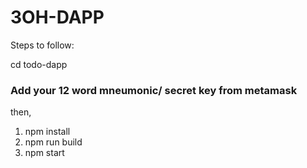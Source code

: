 # 3OH-DAPP
Steps to follow:

cd todo-dapp
### Add your 12 word mneumonic/ secret key from metamask
then,
1. npm install
2. npm run build
3. npm start
